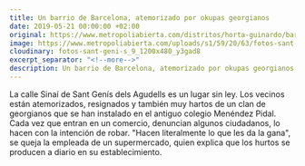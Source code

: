 ```yaml
---
title: Un barrio de Barcelona, atemorizado por okupas georgianos
date: 2019-05-21 00:00:00 +02:00
original: https://www.metropoliabierta.com/distritos/horta-guinardo/barrio-barcelona-atemorizado-okupas-georgianos_16651_102.html
image: https://www.metropoliabierta.com/uploads/s1/59/20/63/fotos-sant-geni-s_9_1200x480.jpeg
cloudinary: fotos-sant-geni-s_9_1200x480_y3gad8
excerpt_separator: "<!--more-->"
description: Un barrio de Barcelona, atemorizado por okupas georgianos
---
```


La calle Sinaí de Sant Genís dels Agudells es un lugar sin ley. Los vecinos están atemorizados, resignados y también muy hartos de un clan de georgianos que se han instalado en el antiguo colegio Menéndez Pidal. Cada vez que entran en un comercio, denuncian algunos ciudadanos, lo hacen con la intención de robar. "Hacen literalmente lo que les da la gana", se queja la empleada de un supermercado, quien explica que los hurtos se producen a diario en su establecimiento.
